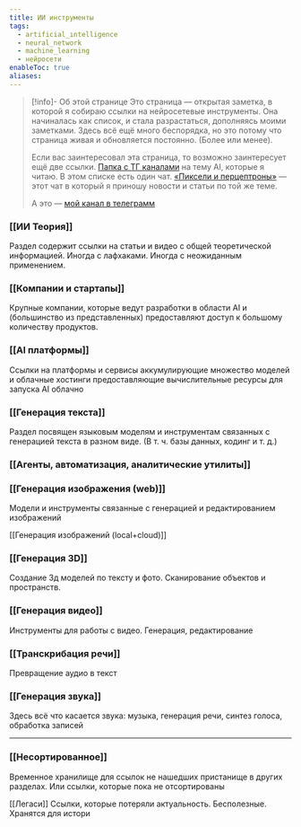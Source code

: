 ```yaml
---
title: ИИ инструменты
tags:
  - artificial_ıntelligence
  - neural_network
  - machine_learning
  - нейросети
enableToc: true
aliases:
---
```

> [!info]- Об этой странице 
>Это страница — открытая заметка, в которой я собираю ссылки на нейросетевые инструменты. Она начиналась как список, и стала разрастаться, дополняясь моими заметками. Здесь всё ещё много беспорядка, но это потому что страница живая и обновляется постоянно. (Более или менее).
>
>Если вас заинтересовал эта страница, то возможно заинтересует ещё две ссылки. [Папка с ТГ каналами](https://t.me/addlist/oZ72CkwT97ozYzcy) на тему AI, которые я читаю. В этом списке есть один чат. [«Пиксели и перцептроны»](https://t.me/pixsels_perceptrons) — этот чат в который я приношу новости и статьи по той же теме. 
>
>А это — [мой канал в телеграмм](https://t.me/vse_pustoe) 

### [[ИИ Теория]]
Раздел содержит ссылки на статьи и видео с общей теоретической информацией. Иногда с лафхаками. Иногда с неожиданным применением.

### [[Компании и стартапы]]
Крупные компании, которые ведут разработки в области AI и (большинство из представленных) предоставляют доступ к большому количеству продуктов. 

### [[AI платформы]] 
Ссылки на платформы и сервисы аккумулирующие множество моделей и облачные хостинги предоставляющие вычислительные ресурсы для запуска AI облачно

### [[Генерация текста]] 
Раздел посвящен языковым моделям и инструментам связанных с генерацией текста в разном виде. (В т. ч. базы данных, кодинг и т. д.)

### [[Агенты, автоматизация, аналитические утилиты]]

### [[Генерация изображения (web)]]
Модели и инструменты связанные с генерацией и редактированием изображений

[[Генерация изображений (local+cloud)]]

### [[Генерация 3D]]
Создание 3д моделей по тексту и фото. Сканирование объектов и пространств.

### [[Генерация видео]]
Инструменты для работы с видео. Генерация, редактирование

### [[Транскрибация речи]]
Превращение аудио в текст

### [[Генерация звука]]
Здесь всё что касается звука: музыка, генерация речи, синтез голоса, обработка записей

---
### [[Несортированное]]
Временное хранилище для ссылок не нашедших пристанище в других разделах. Или ссылки, которые пока не отсортированы 

[[Легаси]]
Ссылки, которые потеряли актуальность. Бесполезные. Хранятся для истори
